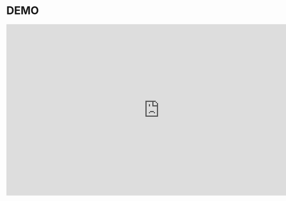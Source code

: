 # DEMO

<iframe width="800" height="450" src="https://www.youtube-nocookie.com/embed/JNWx4KjE4FM" frameborder="0" allowfullscreen></iframe>